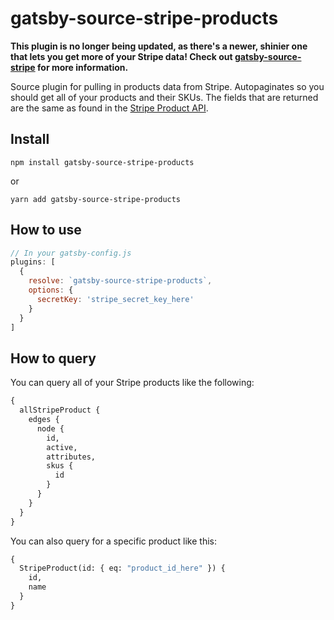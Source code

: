# gatsby-source-stripe-products

**This plugin is no longer being updated, as there's a newer, shinier one that lets you get more of your Stripe data! Check out [gatsby-source-stripe](https://github.com/njosefbeck/gatsby-source-stripe) for more information.**

Source plugin for pulling in products data from Stripe. Autopaginates so you should get all of your products and their SKUs. The fields that are returned are the same as found in the [Stripe Product API](https://stripe.com/docs/api#product_object).

## Install

`npm install gatsby-source-stripe-products`

or

`yarn add gatsby-source-stripe-products`

## How to use

```javascript
// In your gatsby-config.js
plugins: [
  {
    resolve: `gatsby-source-stripe-products`,
    options: {
      secretKey: 'stripe_secret_key_here'
    }
  }
]
```

## How to query

You can query all of your Stripe products like the following:

```graphql
{
  allStripeProduct {
    edges {
      node {
        id,
        active,
        attributes,
        skus {
          id
        }
      }
    }
  }
}
```

You can also query for a specific product like this:

```graphql
{
  StripeProduct(id: { eq: "product_id_here" }) {
    id,
    name
  }
}
```
